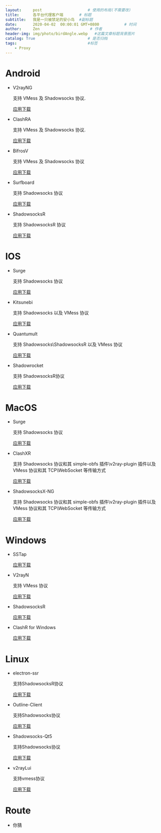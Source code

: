 ```yaml
---
layout:     post                    # 使用的布局(不需要改)
title:      各平台代理客户端       # 标题
subtitle:   我是一只被禁足的安小鸟  #副标题
date:       2020-04-02  00:00:01 GMT+0800           # 时间
author:     Zen                      # 作者
header-img: img/photo/birdAngle.webp   #这篇文章标题背景图片
catalog: True                       # 是否归档
tags:                               #标签
    - Proxy
---
```


# Android

+ V2rayNG

  支持 VMess 及 Shadowsocks 协议.

  [应用下载](https://raw.githubusercontent.com/zhangyiming748/aboutProxy/master/Android/V2rayNG.apk)

+ ClashRA

  支持 VMess 及 Shadowsocks 协议.

  [应用下载](https://raw.githubusercontent.com/zhangyiming748/aboutProxy/master/Android/ClashRA.apk)

+ BifrosV

  支持 VMess 及 Shadowsocks 协议

  [应用下载](https://raw.githubusercontent.com/zhangyiming748/aboutProxy/master/Android/BifrostV.apk)

+ Surfboard

  支持 Shadowsocks 协议

  [应用下载](https://raw.githubusercontent.com/zhangyiming748/aboutProxy/master/Android/HockeyAPP.apk)

+ ShadowsocksR

  支持 ShadowsocksR 协议

  [应用下载](https://raw.githubusercontent.com/zhangyiming748/aboutProxy/master/Android/ShadowsocksR.apk)

# IOS

+ Surge

  支持 Shadowsocks 协议

  [应用下载](https://itunes.apple.com/us/app/surge-3/id1442620678?ls=1&mt=8)

+ Kitsunebi

  支持 Shadowsocks 以及 VMess 协议

  [应用下载](https://itunes.apple.com/us/app/kitsunebi-proxy-utility/id1446584073?ls=1&mt=8)

+ Quantumult

  支持 Shadowsocks\ShadowsocksR 以及 VMess 协议

  [应用下载](https://itunes.apple.com/us/app/quantumult/id1252015438?ls=1&mt=8)

+ Shadowrocket

  支持 ShadowsocksR协议

  [应用下载](https://itunes.apple.com/us/app/shadowrocket/id932747118?mt=8)

# MacOS

+ Surge

  支持 Shadowsocks 协议

  [应用下载](https://raw.githubusercontent.com/zhangyiming748/aboutProxy/master/MacOS/Surge-latest.zip)

+ ClashXR

  支持 Shadowsocks 协议和其 simple-obfs 插件\v2ray-plugin 插件以及 VMess 协议和其 TCP\WebSocket 等传输方式

  [应用下载](https://raw.githubusercontent.com/zhangyiming748/aboutProxy/master/MacOS/macOS_ClashXR.dmg)

+ ShadowsocksX-NG

  支持 Shadowsocks 协议和其 simple-obfs 插件\v2ray-plugin 插件以及 VMess 协议和其 TCP\WebSocket 等传输方式

  [应用下载](https://raw.githubusercontent.com/zhangyiming748/aboutProxy/master/MacOS/ShadowsocksX.dmg)

# Windows

+ SSTap

  [应用下载](https://raw.githubusercontent.com/zhangyiming748/aboutProxy/master/Windows/SSTap-game.zip)

+ V2rayN

  支持 VMess 协议

  [应用下载](https://raw.githubusercontent.com/zhangyiming748/aboutProxy/master/Windows/Win_V2ray.zip)

+ ShadowsocksR

  [应用下载](https://raw.githubusercontent.com/zhangyiming748/aboutProxy/master/Windows/Win_SSR(R).zip)

+ ClashR for Windows

  [应用下载](https://raw.githubusercontent.com/zhangyiming748/aboutProxy/master/Windows/ClashR_Win_SSR_V2ray.zip)

# Linux

+ electron-ssr

  支持ShadowsocksR协议

  [应用下载](https://raw.githubusercontent.com/zhangyiming748/aboutProxy/master/Linux/electron-ssr.AppImage)

+ Outline-Client

  支持Shadowsocks协议

  [应用下载](https://raw.githubusercontent.com/zhangyiming748/aboutProxy/master/Linux/Outline-Client.AppImage)

+ Shadowsocks-Qt5

  支持Shadowsocks协议

  [应用下载](https://raw.githubusercontent.com/zhangyiming748/aboutProxy/master/Linux/Shadowsocks-Qt5.AppImage)

+ v2rayLui

  支持vmess协议

  [应用下载](https://raw.githubusercontent.com/zhangyiming748/aboutProxy/master/Linux/v2rayLui.zip)

# Route

+ 你猜
